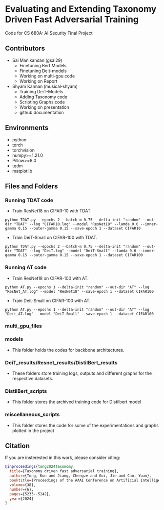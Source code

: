 # Evaluating and Extending Taxonomy Driven Fast Adversarial Training

Code for CS 680A: AI Security Final Project

## Contributors

- Sai Manikandan (gsai29)
    - Finetuning Bert Models
    - Finetuning Deit-models
    - Working on multi-gpu code
    - Working on Report
- Shyam Kannan (musical-shyam)
    - Training DeiT-Models
    - Adding Taxonomy code
    - Scripting Graphs code
    - Working on presentation
    - github documentation

## Environments

- python 
- torch    
- torchvision
- numpy>=1.21.0
- Pillow>=8.0
- tqdm
- matplotlib 

## Files and Folders

### Running TDAT code

- Train ResNet18 on CIFAR-10 with TDAT.

`python TDAT.py --epochs 2 --batch-m 0.75 --delta-init "random" --out-dir "TDAT" --log "CIFAR10.log" --model "ResNet18" --lamda 0.6 --inner-gamma 0.15 --outer-gamma 0.15 --save-epoch 1 --dataset CIFAR10`

- Train DeiT-Small on CIFAR-100 with TDAT.

`python TDAT.py --epochs 2 --batch-m 0.75 --delta-init "random" --out-dir "TDAT" --log "DeiT.log" --model "DeiT-Small" --lamda 0.6 --inner-gamma 0.15 --outer-gamma 0.15 --save-epoch 1 --dataset CIFAR100`

### Running AT code

- Train ResNet18 on CIFAR-100 with AT.

`python AT.py --epochs 1 --delta-init "random" --out-dir "AT" --log "ResNet_AT.log" --model "ResNet18" --save-epoch 1 --dataset CIFAR100`

- Train Deit-Small on CIFAR-100 with AT.

`python AT.py --epochs 1 --delta-init "random" --out-dir "AT" --log "Deit_AT.log" --model "DeiT-Small" --save-epoch 1 --dataset CIFAR100`

### multi_gpu_files

### models

- This folder holds the codes for backbone architectures.

### DeiT_results/Resnet_results/DistilBert_results

- These folders store training logs, outputs and different graphs for the respective datasets.

### DistilBert_scripts

- This folder stores the archived training code for Distilbert model

### miscellaneous_scripts

- This folder stores the code for some of the experimentations and graphs plotted in the project

## Citation
If you are insterested in this work, please consider citing:

```bibtex
@inproceedings{tong2024taxonomy,
  title={Taxonomy driven fast adversarial training},
  author={Tong, Kun and Jiang, Chengze and Gui, Jie and Cao, Yuan},
  booktitle={Proceedings of the AAAI Conference on Artificial Intelligence},
  volume={38},
  number={6},
  pages={5233--5242},
  year={2024}
}
